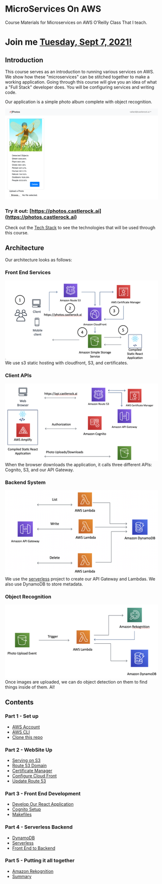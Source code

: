 # MicroServices On AWS
Course Materials for Microservices on AWS O'Reilly Class That I teach. 

Join me [Tuesday, Sept 7, 2021!](https://www.oreilly.com/live-events/building-microservices-with-react-and-aws/0636920403999/0636920061216/)
=======

## Introduction 

This course serves as an introduction to running various services on AWS.  We show how these "microservices" can be stitched together to make a working application. Going through this course will give you an idea of what a "Full Stack" developer does.  You will be configuring services and writing code.  

Our application is a simple photo album complete with object recognition. 

![image of app](images/test02.png) 

### Try it out: [https://photos.castlerock.ai](https://photos.castlerock.ai)

Check out the [Tech Stack](./TECH.md) to see the technologies that will be used through this course. 


## Architecture

Our architecture looks as follows:

### Front End Services
![arch04](images/arch04.png)
We use s3 static hosting with cloudfront, S3, and certificates. 

### Client APIs
![arch01 ](images/arch01.png)
When the browser downloads the application, it calls three different APIs: Cognito, S3, and our API Gateway. 

### Backend System
![arch02](images/arch02.png)
We use the [serverless](https://serverless.com) project to create our API Gateway and Lambdas.  We also use DynamoDB to store metadata.

### Object Recognition 
![arch03](images/arch03.png)
Once images are uploaded, we can do object detection on them to find things inside of them. AI!

## Contents

### Part 1 - Set up

* [AWS Account](./PART01/SETUP.md)
* [AWS CLI](./PART01/SETUP.md#AWS-CLI)
* [Clone this repo](./PART01/SETUP.md#Git-Clone)

### Part 2 - WebSite Up

* [Serving on S3](./PART02/S3.md)
* [Route 53 Domain](./PART02/Route53.md)
* [Certificate Manager](./PART02/CertManager.md)
* [Configure Cloud Front](./PART02/CloudFront.md)
* [Update Route 53](./PART02/Route53Part2.md)

### Part 3 - Front End Development

* [Develop Our React Application](./PART03/React01.md) 
* [Cognito Setup](./PART03/Cognito.md)
* [Makefiles](./PART03/Make.md)

### Part 4 - Serverless Backend

* [DynamoDB](./PART04/DynamoDB.md)
* [Serverless](./PART04/Serverless.md)
* [Front End to Backend](./PART04/Connect.md)

### Part 5 - Putting it all together

* [Amazon Rekognition](./PART05/Rek.md)
* [Summary](./PART05/TheEnd.md)

